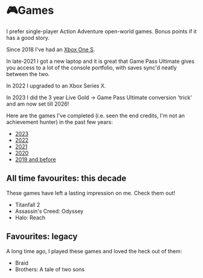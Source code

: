 # 🎮Games

I prefer single-player Action Adventure open-world games. Bonus points if it has
a good story.

Since 2018 I've had an [Xbox One S](xbox.md).

In late-2021 I got a new laptop and it is great that Game Pass
Ultimate gives you access to a lot of the console portfolio, with
saves sync'd neatly between the two.

In 2022 I upgraded to an Xbox Series X.

In 2023 I did the 3 year Live Gold -> Game Pass Ultimate conversion
'trick' and am now set till 2026!

Here are the games I've completed (i.e. seen the end credits, I'm not an
achievement hunter) in the past few years:

- [2023](2023.md)
- [2022](2022.md)
- [2021](2021.md)
- [2020](2020.md)
- [2019 and before](2019-and-before.md)

## All time favourites: this decade

These games have left a lasting impression on me. Check them out!

- Titanfall 2
- Assassin's Creed: Odyssey
- Halo: Reach

## Favourites: legacy

A long time ago, I played these games and loved the heck out of them:

- Braid
- Brothers: A tale of two sons
